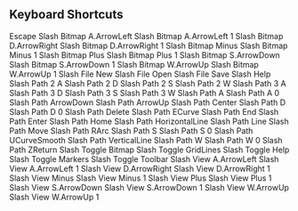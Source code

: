 ## Keyboard Shortcuts

Escape
Slash Bitmap A.ArrowLeft
Slash Bitmap A.ArrowLeft 1
Slash Bitmap D.ArrowRight
Slash Bitmap D.ArrowRight 1
Slash Bitmap Minus
Slash Bitmap Minus 1
Slash Bitmap Plus
Slash Bitmap Plus 1
Slash Bitmap S.ArrowDown
Slash Bitmap S.ArrowDown 1
Slash Bitmap W.ArrowUp
Slash Bitmap W.ArrowUp 1
Slash File New
Slash File Open
Slash File Save
Slash Help
Slash Path 2 A
Slash Path 2 D
Slash Path 2 S
Slash Path 2 W
Slash Path 3 A
Slash Path 3 D
Slash Path 3 S
Slash Path 3 W
Slash Path A
Slash Path A 0
Slash Path ArrowDown
Slash Path ArrowUp
Slash Path Center
Slash Path D
Slash Path D 0
Slash Path Delete
Slash Path ECurve
Slash Path End
Slash Path Enter
Slash Path Home
Slash Path HorizontalLine
Slash Path Line
Slash Path Move
Slash Path RArc
Slash Path S
Slash Path S 0
Slash Path UCurveSmooth
Slash Path VerticalLine
Slash Path W
Slash Path W 0
Slash Path ZReturn
Slash Toggle Bitmap
Slash Toggle GridLines
Slash Toggle Help
Slash Toggle Markers
Slash Toggle Toolbar
Slash View A.ArrowLeft
Slash View A.ArrowLeft 1
Slash View D.ArrowRight
Slash View D.ArrowRight 1
Slash View Minus
Slash View Minus 1
Slash View Plus
Slash View Plus 1
Slash View S.ArrowDown
Slash View S.ArrowDown 1
Slash View W.ArrowUp
Slash View W.ArrowUp 1